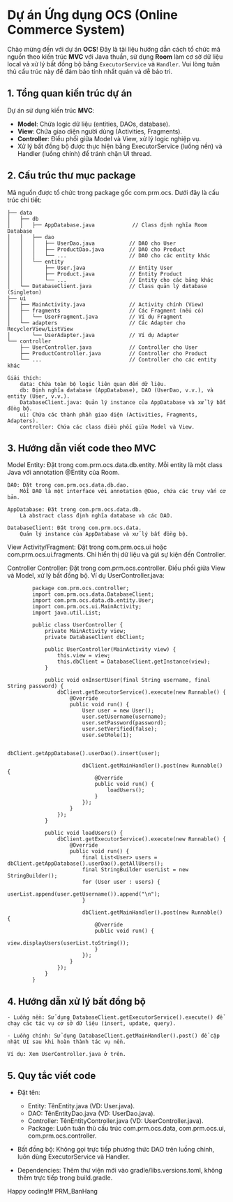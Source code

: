 # Dự án Ứng dụng OCS (Online Commerce System)

Chào mừng đến với dự án **OCS**! Đây là tài liệu hướng dẫn cách tổ chức mã nguồn theo kiến trúc **MVC** với Java thuần, sử dụng **Room** làm cơ sở dữ liệu local và xử lý bất đồng bộ bằng `ExecutorService` và `Handler`. Vui lòng tuân thủ cấu trúc này để đảm bảo tính nhất quán và dễ bảo trì.

## 1. Tổng quan kiến trúc dự án
Dự án sử dụng kiến trúc **MVC**:
- **Model**: Chứa logic dữ liệu (entities, DAOs, database).
- **View**: Chứa giao diện người dùng (Activities, Fragments).
- **Controller**: Điều phối giữa Model và View, xử lý logic nghiệp vụ.
- Xử lý bất đồng bộ được thực hiện bằng ExecutorService (luồng nền) và Handler (luồng chính) để tránh chặn UI thread.

## 2. Cấu trúc thư mục package
Mã nguồn được tổ chức trong package gốc com.prm.ocs. Dưới đây là cấu trúc chi tiết:

```com.prm.ocs
├── data
│   ├── db
│   │   ├── AppDatabase.java            // Class định nghĩa Room Database
│   │   ├── dao
│   │   │   ├── UserDao.java           // DAO cho User
│   │   │   ├── ProductDao.java        // DAO cho Product
│   │   │   └── ...                    // DAO cho các entity khác
│   │   └── entity
│   │       ├── User.java              // Entity User
│   │       ├── Product.java           // Entity Product
│   │       └── ...                    // Entity cho các bảng khác
│   └── DatabaseClient.java            // Class quản lý database (Singleton)
├── ui
│   ├── MainActivity.java              // Activity chính (View)
│   ├── fragments                      // Các Fragment (nếu có)
│   │   └── UserFragment.java          // Ví dụ Fragment
│   └── adapters                       // Các Adapter cho RecyclerView/ListView
│       └── UserAdapter.java           // Ví dụ Adapter
└── controller
    ├── UserController.java            // Controller cho User
    ├── ProductController.java         // Controller cho Product
    └── ...                            // Controller cho các entity khác
```
    Giải thích:
        data: Chứa toàn bộ logic liên quan đến dữ liệu.
        db: Định nghĩa database (AppDatabase), DAO (UserDao, v.v.), và entity (User, v.v.).
        DatabaseClient.java: Quản lý instance của AppDatabase và xử lý bất đồng bộ.
        ui: Chứa các thành phần giao diện (Activities, Fragments, Adapters).
        controller: Chứa các class điều phối giữa Model và View.

## 3. Hướng dẫn viết code theo MVC
Model
    Entity: Đặt trong com.prm.ocs.data.db.entity.
        Mỗi entity là một class Java với annotation @Entity của Room.

    DAO: Đặt trong com.prm.ocs.data.db.dao.
        Mỗi DAO là một interface với annotation @Dao, chứa các truy vấn cơ bản.

    AppDatabase: Đặt trong com.prm.ocs.data.db.
        Là abstract class định nghĩa database và các DAO.

    DatabaseClient: Đặt trong com.prm.ocs.data.
        Quản lý instance của AppDatabase và xử lý bất đồng bộ.
View
    Activity/Fragment: Đặt trong com.prm.ocs.ui hoặc com.prm.ocs.ui.fragments.
        Chỉ hiển thị dữ liệu và gửi sự kiện đến Controller.

Controller
    Controller: Đặt trong com.prm.ocs.controller.
        Điều phối giữa View và Model, xử lý bất đồng bộ.
        Ví dụ UserController.java:

            package com.prm.ocs.controller;
            import com.prm.ocs.data.DatabaseClient;
            import com.prm.ocs.data.db.entity.User;
            import com.prm.ocs.ui.MainActivity;
            import java.util.List;

            public class UserController {
                private MainActivity view;
                private DatabaseClient dbClient;

                public UserController(MainActivity view) {
                    this.view = view;
                    this.dbClient = DatabaseClient.getInstance(view);
                }

                public void onInsertUser(final String username, final String password) {
                    dbClient.getExecutorService().execute(new Runnable() {
                        @Override
                        public void run() {
                            User user = new User();
                            user.setUsername(username);
                            user.setPassword(password);
                            user.setVerified(false);
                            user.setRole(1);

                            dbClient.getAppDatabase().userDao().insert(user);

                            dbClient.getMainHandler().post(new Runnable() {
                                @Override
                                public void run() {
                                    loadUsers();
                                }
                            });
                        }
                    });
                }

                public void loadUsers() {
                    dbClient.getExecutorService().execute(new Runnable() {
                        @Override
                        public void run() {
                            final List<User> users = dbClient.getAppDatabase().userDao().getAllUsers();
                            final StringBuilder userList = new StringBuilder();
                            for (User user : users) {
                                userList.append(user.getUsername()).append("\n");
                            }

                            dbClient.getMainHandler().post(new Runnable() {
                                @Override
                                public void run() {
                                    view.displayUsers(userList.toString());
                                }
                            });
                        }
                    });
                }
            }

## 4. Hướng dẫn xử lý bất đồng bộ
    - Luồng nền: Sử dụng DatabaseClient.getExecutorService().execute() để chạy các tác vụ cơ sở dữ liệu (insert, update, query).

    - Luồng chính: Sử dụng DatabaseClient.getMainHandler().post() để cập nhật UI sau khi hoàn thành tác vụ nền.

    Ví dụ: Xem UserController.java ở trên.

## 5. Quy tắc viết code
- Đặt tên:

    - Entity: TênEntity.java (VD: User.java).
    - DAO: TênEntityDao.java (VD: UserDao.java).
    - Controller: TênEntityController.java (VD: UserController.java).
    - Package: Luôn tuân thủ cấu trúc com.prm.ocs.data, com.prm.ocs.ui, com.prm.ocs.controller.

- Bất đồng bộ: Không gọi trực tiếp phương thức DAO trên luồng chính, luôn dùng ExecutorService và Handler.

- Dependencies: Thêm thư viện mới vào gradle/libs.versions.toml, không thêm trực tiếp trong build.gradle.

Happy coding!# PRM_BanHang
